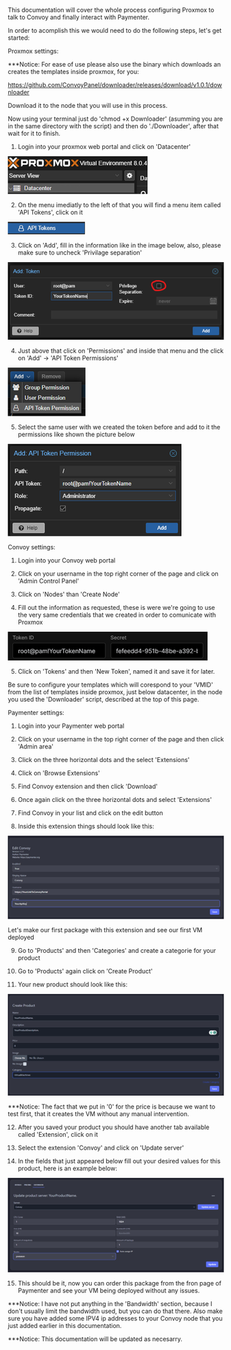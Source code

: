 This documentation will cover the whole process configuring Proxmox to talk to Convoy and finally interact with Paymenter.


In order to acomplish this we would need to do the following steps, let's get started:

Proxmox settings:

***Notice: For ease of use please also use the binary which downloads an creates the templates inside proxmox, for you:

https://github.com/ConvoyPanel/downloader/releases/download/v1.0.1/downloader

Download it to the node that you will use in this process.

Now using your terminal just do 'chmod +x Downloader' (asumming you are in the same directory with the script) and then do './Downloader', after that wait for it to finish.


1.  Login into your proxmox web portal and click on 'Datacenter'

![Alt text](datacenter.png)

2.  On the menu imediatly to the left of that you will find a menu item called 'API Tokens', click on it

![Alt text](APITokens.png)

3.  Click on 'Add', fill in the information like in the image below, also, please make sure to uncheck 'Privilage separation'

![Alt text](CreateToken.png)

4.  Just above that click on 'Permissions' and inside that menu and the click on 'Add' -> 'API Token Permissions'

![Alt text](APITokenPermissions.png)

5.  Select the same user with we created the token before and add to it the permissions like shown the picture below

![Alt text](tokenpermissions.png)


Convoy settings:

1.  Login into your Convoy web portal

2.  Click on your username in the top right corner of the page and click on 'Admin Control Panel'

3.  Click on 'Nodes' than 'Create Node'

4.  Fill out the information as requested, these is were we're going to use the very same credentials that we created in order to comunicate with Proxmox

![Alt text](convoy-node-token.png)

5.  Click on 'Tokens' and then 'New Token', named it and save it for later.

   Be sure to configure your templates which will corespond to your 'VMID' from the list of templates inside proxmox, just below datacenter, in the node you used the 'Downloader' script, described at the top of this page.

Paymenter settings:

1.  Login into your Paymenter web portal

2.  Click on your username in the top right corner of the page and then click 'Admin area'

3.  Click on the three horizontal dots and the select 'Extensions'

4.  Click on 'Browse Extensions'

5.  Find Convoy extension and then click 'Download'

6.  Once again click on the three horizontal dots and select 'Extensions'

7.  Find Convoy in your list and click on the edit button

8.  Inside this extension things should look like this:

![Alt text](PaymenterExtensionSettings.png)

  Let's make our first package with this extension and see our first VM deployed

9.  Go to 'Products' and then 'Categories' and create a categorie for your product

10. Go to 'Products' again click on 'Create Product'

11. Your new product should look like this:

![Alt text](VMProducts1.png)

***Notice: The fact that we put in '0' for the price is because we want to test first, that it creates the VM without any manual intervention.

12. After you saved your product you should have another tab available called 'Extension', click on it

13. Select the extension 'Convoy' and click on 'Update server'

14. In the fields that just appeared below fill out your desired values for this product, here is an example below:

![Alt text](ConvoyProductSettings.png)

15. This should be it, now you can order this package from the fron page of Paymenter and see your VM being deployed without any issues.

***Notice: I have not put anything in the 'Bandwidth' section, because I don't usually limit the bandwidth used, but you can do that there. Also make sure you have added some IPV4 ip addresses to your Convoy node that you just added earlier in this documentation.

***Notice: This documentation will be updated as necesarry.

